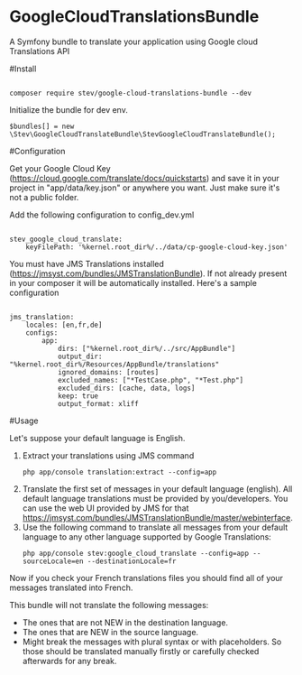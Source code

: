 # GoogleCloudTranslationsBundle
A Symfony bundle to translate your application using Google cloud Translations API

#Install
<pre><code>
composer require stev/google-cloud-translations-bundle --dev
</code></pre>

Initialize the bundle for dev env.
<pre><code>$bundles[] = new \Stev\GoogleCloudTranslateBundle\StevGoogleCloudTranslateBundle();</code></pre>

#Configuration

Get your Google Cloud Key (https://cloud.google.com/translate/docs/quickstarts) and save it in your project in "app/data/key.json" or anywhere you want. Just make sure it's not a public folder.

Add the following configuration to config_dev.yml
<pre><code>
stev_google_cloud_translate:
    keyFilePath: '%kernel.root_dir%/../data/cp-google-cloud-key.json'
</code></pre>

You must have JMS Translations installed (https://jmsyst.com/bundles/JMSTranslationBundle). If not already present in your composer it will be automatically installed.
Here's a sample configuration
<pre><code>
jms_translation:
    locales: [en,fr,de]
    configs:
        app:
            dirs: ["%kernel.root_dir%/../src/AppBundle"]
            output_dir: "%kernel.root_dir%/Resources/AppBundle/translations"
            ignored_domains: [routes]
            excluded_names: ["*TestCase.php", "*Test.php"]
            excluded_dirs: [cache, data, logs]
            keep: true
            output_format: xliff
</code></pre>

#Usage

Let's suppose your default language is English.
1. Extract your translations using JMS command
   <pre><code>php app/console translation:extract --config=app</code></pre>
2. Translate the first set of messages in your default language (english). All default language translations must be provided by you/developers. You can use the web UI provided by JMS for that https://jmsyst.com/bundles/JMSTranslationBundle/master/webinterface.
3. Use the following command to translate all messages from your default language to any other language supported by Google Translations:
   <pre><code>php app/console stev:google_cloud_translate --config=app --sourceLocale=en --destinationLocale=fr</code></pre>

Now if you check your French translations files you should find all of your messages translated into French.

This bundle will not translate the following messages:
- The ones that are not NEW in the destination language.
- The ones that are NEW in the source language.
- Might break the messages with plural syntax or with placeholders. So those should be translated manually firstly or carefully checked afterwards for any break.